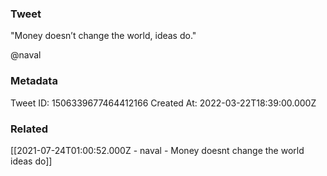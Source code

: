 ### Tweet
"Money doesn’t change the world, ideas do."

@naval

### Metadata
Tweet ID: 1506339677464412166
Created At: 2022-03-22T18:39:00.000Z

### Related
[[2021-07-24T01:00:52.000Z - naval - Money doesnt change the world ideas do]]

